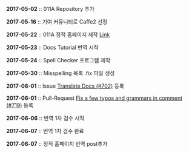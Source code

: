 

**2017-05-02** :: 011A Repository 추가

**2017-05-16** :: 기여 커뮤니티로 Caffe2 선정

**2017-05-22** :: 011A 정적 홈페이지 제작 [Link](https://17-1-skku-oss.github.io/011A/)

**2017-05-23** :: Docs Tutorial 번역 시작

**2017-05-24** :: Spell Checker 프로그램 제작

**2017-05-30** :: Misspelling 목록 .fix 파일 생성

**2017-06-01** :: Issue [Translate Docs (#702)](https://github.com/caffe2/caffe2/issues/702) 등록

**2017-06-01** :: Pull-Request [Fix a few typos and grammars in comment (#719)](https://github.com/caffe2/caffe2/pull/719) 등록

**2017-06-06** :: 번역 1차 검수 시작

**2017-06-07** :: 번역 1차 검수 완료

**2017-06-07** :: 정적 홈페이지 번역 post추가
